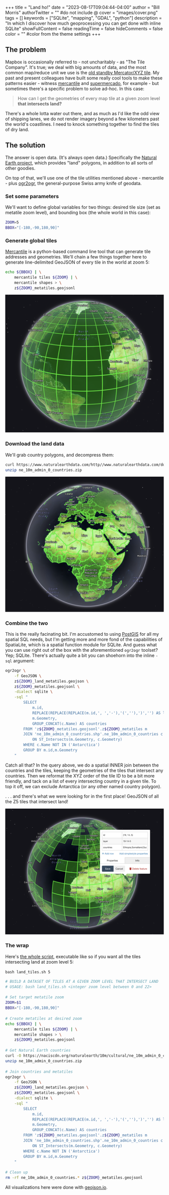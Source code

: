 +++
title = "Land ho!"
date = "2023-08-17T09:04:44-04:00"
author = "Bill Morris"
authorTwitter = "" #do not include @
cover = "images/cover.png"
tags = []
keywords = ["SQLite", "mapping", "GDAL", "python"]
description = "In which I discover how much geoprocessing you can get done with inline SQLite"
showFullContent = false
readingTime = false
hideComments = false
color = "" #color from the theme settings
+++

## The problem

Mapbox is occasionally referred to - not uncharitably - as "The Tile Company". It's true; we deal with big amounts of data, and the most common map/reduce unit we use is the [old standby Mercator/XYZ tile](https://en.wikipedia.org/wiki/Tiled_web_map). My past and present colleagues have built some really cool tools to make these patterns easier - witness [mercantile](https://github.com/mapbox/mercantile) and [supermercado](https://github.com/mapbox/supermercado), for example - but sometimes there's a specific problem to solve ad-hoc. In this case:

> How can I get the geometries of every map tile at a given zoom level __that intersects land?__

There's a whole lotta water out there, and as much as I'd like the odd view of shipping lanes, we do not render imagery beyond a few kilometers past the world's coastlines. I need to knock something together to find the tiles of dry land.

## The solution

The answer is open data. (It's always open data.) Specifically the [Natural Earth project](https://www.naturalearthdata.com/), which provides "land" polygons, in addition to all sorts of other goodies. 

On top of that, we'll use one of the tile utilities mentioned above - mercantile - plus [ogr2ogr](https://gdal.org/programs/ogr2ogr.html), the general-purpose Swiss army knife of geodata.

### Set some parameters
We'll want to define global variables for two things: desired tile size (set as metatile zoom level), and bounding box (the whole world in this case):

```sh
ZOOM=5
BBOX="[-180,-90,180,90]"
```

### Generate global tiles
[Mercantile](https://github.com/mapbox/mercantile) is a python-based command line tool that can generate tile addresses and geometries. We'll chain a few things together here to generate line-delimited GeoJSON of every tile in the world at zoom 5:

```sh
echo ${BBOX} | \
    mercantile tiles ${ZOOM} | \
    mercantile shapes > \
    z${ZOOM}_metatiles.geojsonl
```

![1](images/1.png)

### Download the land data
We'll grab country polygons, and decompress them:

```sh
curl https://www.naturalearthdata.com/http//www.naturalearthdata.com/download/10m/cultural/ne_10m_admin_0_countries.zip
unzip ne_10m_admin_0_countries.zip
```

![2](images/2.png)

### Combine the two
This is the really facinating bit. I'm accustomed to using [PostGIS](https://postgis.net/) for all my spatial SQL needs, but I'm getting more and more fond of the capabilities of SpatiaLite, which is a spatial function module for SQLite. And guess what you can use right out of the box with the aforementioned `ogr2ogr` toolset? Yep; SQLite. There's actually quite a bit you can shoehorn into the inline `-sql` argument:

```sh
ogr2ogr \
    -f GeoJSON \
    z${ZOOM}_land_metatiles.geojson \
    z${ZOOM}_metatiles.geojsonl \
    -dialect sqlite \
    -sql "
        SELECT 
            m.id,
            REPLACE(REPLACE(REPLACE(m.id,', ','-'),'(',''),')','') AS layer,
            m.Geometry,
            GROUP_CONCAT(c.Name) AS countries
        FROM 'z${ZOOM}_metatiles.geojsonl'.z${ZOOM}_metatiles m
        JOIN 'ne_10m_admin_0_countries.shp'.ne_10m_admin_0_countries c 
            ON ST_Intersects(m.Geometry, c.Geometry)
        WHERE c.Name NOT IN ('Antarctica')
        GROUP BY m.id,m.Geometry
    "
```

Catch all that? In the query above, we do a spatial INNER join between the countries and the tiles, keeping the geometries of the tiles that intersect any countries. Then we reformat the XYZ order of the tile ID to be a bit more friendly, and tack on a list of every intersecting country in a given tile. To top it off, we can exclude Antarctica (or any other named country polygon).

. . . and there's what we were looking for in the first place! GeoJSON of all the Z5 tiles that intersect land!

![3](images/3.png)

### The wrap
Here's [the whole script](https://gist.github.com/wboykinm/4550c13c30baee99febc6f02028b0ec6), executable like so if you want all the tiles intersecting land at zoom level 5:

`bash land_tiles.sh 5`

```sh land_tiles.sh
# BUILD A DATASET OF TILES AT A GIVEN ZOOM LEVEL THAT INTERSECT LAND
# USAGE: bash land_tiles.sh <integer zoom level between 0 and 22>

# Set target metatile zoom
ZOOM=$1
BBOX="[-180,-90,180,90]"

# Create metatiles at desired zoom
echo ${BBOX} | \
    mercantile tiles ${ZOOM} | \
    mercantile shapes > \
    z${ZOOM}_metatiles.geojsonl

# Get Natural Earth countries
curl -O https://naciscdn.org/naturalearth/10m/cultural/ne_10m_admin_0_countries.zip
unzip ne_10m_admin_0_countries.zip

# Join countries and metatiles
ogr2ogr \
    -f GeoJSON \
    z${ZOOM}_land_metatiles.geojson \
    z${ZOOM}_metatiles.geojsonl \
    -dialect sqlite \
    -sql "
        SELECT 
            m.id,
            REPLACE(REPLACE(REPLACE(m.id,', ','-'),'(',''),')','') AS layer,
            m.Geometry,
            GROUP_CONCAT(c.Name) AS countries
        FROM 'z${ZOOM}_metatiles.geojsonl'.z${ZOOM}_metatiles m
        JOIN 'ne_10m_admin_0_countries.shp'.ne_10m_admin_0_countries c 
            ON ST_Intersects(m.Geometry, c.Geometry)
        WHERE c.Name NOT IN ('Antarctica')
        GROUP BY m.id,m.Geometry
    "

# Clean up
rm -rf ne_10m_admin_0_countries.* z${ZOOM}_metatiles.geojsonl
```

All visualizations here were done with [geojson.io](https://geojson.io/).